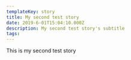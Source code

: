 ```yaml
---
templateKey: story
title: My second test story
date: 2019-6-01T15:04:10.000Z
description: My second test story's subtitle
tags:
---
```


This is my second test story
